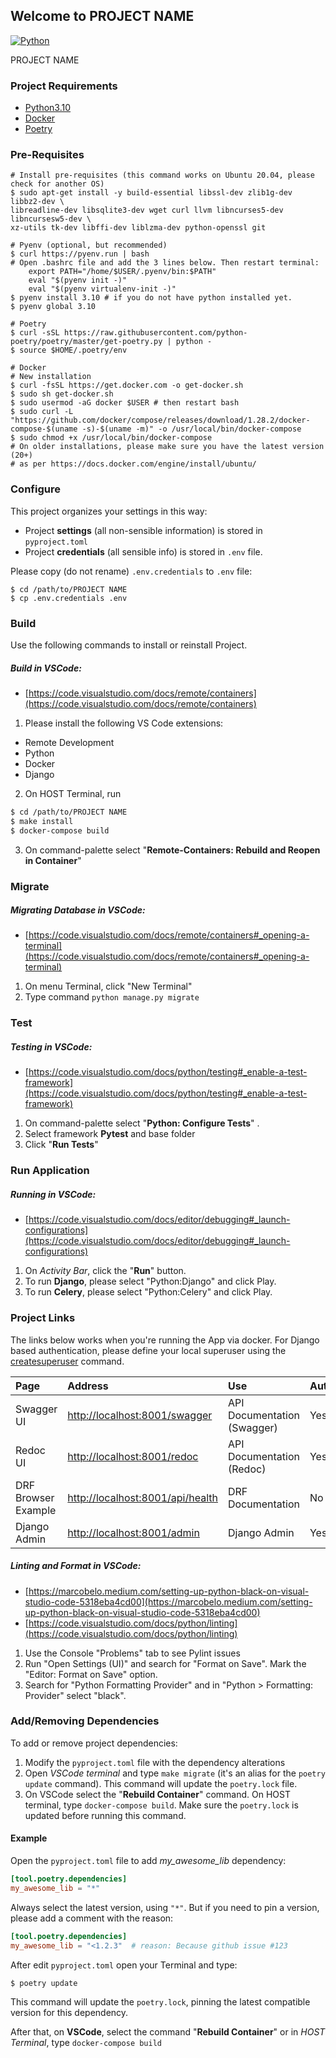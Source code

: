 ## Welcome to PROJECT NAME

[![Python](https://img.shields.io/badge/python-3.10-green)](https://www.python.org)


PROJECT NAME

### Project Requirements

* [Python3.10](https://www.python.org)
* [Docker](https://www.docker.com)
* [Poetry](https://python-poetry.org/)

### Pre-Requisites

```shell
# Install pre-requisites (this command works on Ubuntu 20.04, please check for another OS)
$ sudo apt-get install -y build-essential libssl-dev zlib1g-dev libbz2-dev \
libreadline-dev libsqlite3-dev wget curl llvm libncurses5-dev libncursesw5-dev \
xz-utils tk-dev libffi-dev liblzma-dev python-openssl git

# Pyenv (optional, but recommended)
$ curl https://pyenv.run | bash
# Open .bashrc file and add the 3 lines below. Then restart terminal:
    export PATH="/home/$USER/.pyenv/bin:$PATH"
    eval "$(pyenv init -)"
    eval "$(pyenv virtualenv-init -)"
$ pyenv install 3.10 # if you do not have python installed yet.
$ pyenv global 3.10

# Poetry
$ curl -sSL https://raw.githubusercontent.com/python-poetry/poetry/master/get-poetry.py | python -
$ source $HOME/.poetry/env

# Docker
# New installation
$ curl -fsSL https://get.docker.com -o get-docker.sh
$ sudo sh get-docker.sh
$ sudo usermod -aG docker $USER # then restart bash
$ sudo curl -L "https://github.com/docker/compose/releases/download/1.28.2/docker-compose-$(uname -s)-$(uname -m)" -o /usr/local/bin/docker-compose
$ sudo chmod +x /usr/local/bin/docker-compose
# On older installations, please make sure you have the latest version (20+)
# as per https://docs.docker.com/engine/install/ubuntu/
```

### Configure

This project organizes your settings in this way:

* Project **settings** (all non-sensible information) is stored in
  `pyproject.toml`
* Project **credentials** (all sensible info) is stored in `.env` file.

Please copy (do not rename) `.env.credentials` to `.env` file:

```shell
$ cd /path/to/PROJECT NAME
$ cp .env.credentials .env
```

### Build

Use the following commands to install or reinstall Project.

##### Build in VSCode:

* [https://code.visualstudio.com/docs/remote/containers](https://code.visualstudio.com/docs/remote/containers)

1. Please install the following VS Code extensions:

* Remote Development
* Python
* Docker
* Django

2. On HOST Terminal, run

```bash
$ cd /path/to/PROJECT NAME
$ make install
$ docker-compose build
```

3. On command-palette select "**Remote-Containers: Rebuild and Reopen in
   Container**"

### Migrate

##### Migrating Database in VSCode:

* [https://code.visualstudio.com/docs/remote/containers#_opening-a-terminal](https://code.visualstudio.com/docs/remote/containers#_opening-a-terminal)

1. On menu Terminal, click "New Terminal"
2. Type command `python manage.py migrate`


### Test

##### Testing in VSCode:

* [https://code.visualstudio.com/docs/python/testing#_enable-a-test-framework](https://code.visualstudio.com/docs/python/testing#_enable-a-test-framework)

1. On command-palette select "**Python: Configure Tests**" .
2. Select framework **Pytest** and base folder
3. Click "**Run Tests**"


### Run Application

##### Running in VSCode:

* [https://code.visualstudio.com/docs/editor/debugging#_launch-configurations](https://code.visualstudio.com/docs/editor/debugging#_launch-configurations)

1. On *Activity Bar*, click the "**Run**" button.
2. To run **Django**, please select "Python:Django" and click Play.
3. To run **Celery**, please select "Python:Celery" and click Play.

### Project Links

The links below works when you're running the App via docker. For Django
based authentication, please define your local superuser using the
[createsuperuser](https://docs.djangoproject.com/en/2.2/intro/tutorial02/)
command.

| Page                | Address                                                                          | Use                         | Authenticated  |
|:--------------------|:---------------------------------------------------------------------------------|:----------------------------|:---------------|
| Swagger UI          | [http://localhost:8001/swagger](http://localhost:8001/api/swagger)           | API Documentation (Swagger) | Yes (Django)   |
| Redoc UI            | [http://localhost:8001/redoc](http://localhost:8001/api/redoc)               | API Documentation (Redoc)   | Yes (Django)   |
| DRF Browser Example | [http://localhost:8001/api/health](http://localhost:8001/api/health)             | DRF Documentation           | No             |
| Django Admin        | [http://localhost:8001/admin](http://localhost:8001/admin)                       | Django Admin                | Yes (Django)   |


##### Linting and Format in VSCode:

* [https://marcobelo.medium.com/setting-up-python-black-on-visual-studio-code-5318eba4cd00](https://marcobelo.medium.com/setting-up-python-black-on-visual-studio-code-5318eba4cd00)
* [https://code.visualstudio.com/docs/python/linting](https://code.visualstudio.com/docs/python/linting)

1. Use the Console "Problems" tab to see Pylint issues
2. Run "Open Settings (UI)" and search for "Format on Save". Mark the
   "Editor: Format on Save" option.
3. Search for "Python Formatting Provider" and in "Python > Formatting:
   Provider" select "black".


### Add/Removing Dependencies

To add or remove project dependencies:

1. Modify the `pyproject.toml` file with the dependency alterations
2. Open *VSCode terminal* and type `make migrate`
   (it's an alias for the `poetry update` command). This command will
   update the `poetry.lock` file.
3. On VSCode select the "**Rebuild Container**" command. On HOST
   terminal, type `docker-compose build`. Make sure the `poetry.lock` is
   updated before running this command.

#### Example

Open the `pyproject.toml` file to add *my_awesome_lib* dependency:

```toml
[tool.poetry.dependencies]
my_awesome_lib = "*"
```

Always select the latest version, using `"*"`. But if you need to pin a
version, please add a comment with the reason:

```toml
[tool.poetry.dependencies]
my_awesome_lib = "<1.2.3"  # reason: Because github issue #123
```

After edit `pyproject.toml` open your Terminal and type:

```shell
$ poetry update
```

This command will update the `poetry.lock`, pinning the latest
compatible version for this dependency.

After that, on **VSCode**, select the command "**Rebuild Container**" or
in *HOST Terminal*, type `docker-compose build`

